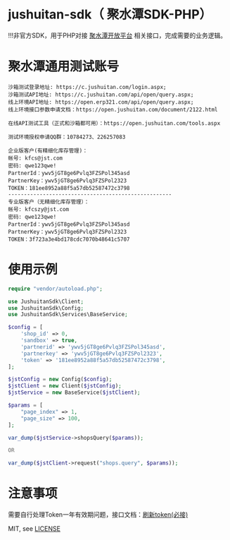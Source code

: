 # jushuitan-sdk（ 聚水潭SDK-PHP）

!!!非官方SDK，用于PHP对接 [聚水潭开放平台](http://open.jushuitan.com/document.html) 相关接口，完成需要的业务逻辑。

# 聚水潭通用测试账号
```
沙箱测试登录地址: https://c.jushuitan.com/login.aspx;
沙箱测试API地址: https://c.jushuitan.com/api/open/query.aspx;
线上环境API地址: https://open.erp321.com/api/open/query.aspx;
线上环境接口参数申请文档：https://open.jushuitan.com/document/2122.html

在线API测试工具（正式和沙箱都可用）：https://open.jushuitan.com/tools.aspx

测试环境授权申请QQ群：10784273、226257083

企业版客户(有精细化库存管理)： 
帐号: kfcs@jst.com
密码: qwe123qwe!
PartnerId：ywv5jGT8ge6Pvlq3FZSPol345asd 
PartnerKey：ywv5jGT8ge6Pvlq3FZSPol2323 
TOKEN：181ee8952a88f5a57db52587472c3798 
---------------------------------------------------- 
专业版客户（无精细化库存管理）： 
帐号: kfcszy@jst.com
密码: qwe123qwe!
PartnerId：ywv5jGT8ge6Pvlq3FZSPol345asd 
PartnerKey：ywv5jGT8ge6Pvlq3FZSPol2323 
TOKEN：3f723a3e4bd178cdc7070b48641c5707
```

# 使用示例
```php
require "vendor/autoload.php";

use JushuitanSdk\Client;
use JushuitanSdk\Config;
use JushuitanSdk\Services\BaseService;

$config = [
    'shop_id' => 0,
    'sandbox' => true,
    'partnerid' => 'ywv5jGT8ge6Pvlq3FZSPol345asd',
    'partnerkey' => 'ywv5jGT8ge6Pvlq3FZSPol2323',
    'token' => '181ee8952a88f5a57db52587472c3798',
];

$jstConfig = new Config($config);
$jstClient = new Client($jstConfig);
$jstService = new BaseService($jstClient);

$params = [
    "page_index" => 1,
    "page_size" => 100,
];

var_dump($jstService->shopsQuery($params));

OR 

var_dump($jstClient->request("shops.query", $params));
```

# 注意事项
需要自行处理Token一年有效期问题，接口文档：[刷新token(必接)](https://open.jushuitan.com/document/2135.html)

MIT, see [LICENSE](/LICENSE)